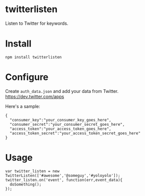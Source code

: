 twitterlisten
=============

Listen to Twitter for keywords.

Install
=======

```
npm install twitterlisten
```

Configure
=========

Create ```auth_data.json``` and add your data from Twitter. https://dev.twitter.com/apps

Here's a sample:

```
{
  "consumer_key":"your_consumer_key_goes_here",
  "consumer_secret":"your_consumer_secret_goes_here",
  "access_token":"your_access_token_goes_here",
  "access_token_secret":"your_access_token_secret_goes_here"
}
```

Usage
=====

```
var twitter_listen = new TwitterListen(['#awesome','@someguy','#yoloyolo']);
twitter_listen.on('event', function(err,event_data){
  doSomething();
});
```
